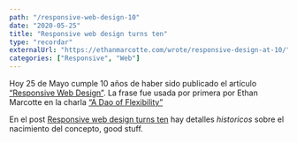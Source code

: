```yaml
---
path: "/responsive-web-design-10"
date: "2020-05-25"
title: "Responsive web design turns ten"
type: "recordar"
externalUrl: "https://ethanmarcotte.com/wrote/responsive-design-at-10/"
categories: ["Responsive", "Web"]
---
```


Hoy 25 de Mayo cumple 10 años de haber sido publicado el art&iacute;culo [“Responsive Web Design”](https://alistapart.com/article/responsive-web-design/). La frase fue usada por primera por Ethan Marcotte en la charla [“A Dao of Flexibility”](https://vimeo.com/34662135)

En el post [Responsive web design turns ten](https://ethanmarcotte.com/wrote/responsive-design-at-10/) hay detalles _historicos_ sobre el nacimiento del concepto, good stuff.